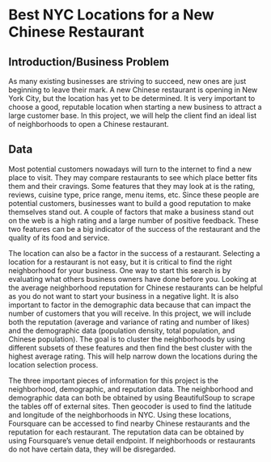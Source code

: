 # Best NYC Locations for a New Chinese Restaurant

## Introduction/Business Problem
As many existing businesses are striving to succeed, new ones are just beginning to leave their mark. A new Chinese restaurant is opening in New York City, but the location has yet to be determined. It is very important to choose a good, reputable location when starting a new business to attract a large customer base. In this project, we will help the client find an ideal list of neighborhoods to open a Chinese restaurant.

## Data
Most potential customers nowadays will turn to the internet to find a new place to visit. They may compare restaurants to see which place better fits them and their cravings. Some features that they may look at is the rating, reviews, cuisine type, price range, menu items, etc.  Since these people are potential customers, businesses want to build a good reputation to make themselves stand out.  A couple of factors that make a business stand out on the web is a high rating and a large number of positive feedback. These two features can be a big indicator of the success of the restaurant and the quality of its food and service. 

The location can also be a factor in the success of a restaurant. Selecting a location for a restaurant is not easy, but it is critical to find the right neighborhood for your business. One way to start this search is by evaluating what others business owners have done before you. Looking at the average neighborhood reputation for Chinese restaurants can be helpful as you do not want to start your business in a negative light. It is also important to factor in the demographic data because that can impact the number of customers that you will receive. In this project, we will include both the reputation (average and variance of rating and number of likes) and the demographic data (population density, total population, and Chinese population). The goal is to cluster the neighborhoods by using different subsets of these features and then find the best cluster with the highest average rating. This will help narrow down the locations during the location selection process.

The three important pieces of information for this project is the neighborhood, demographic, and reputation data. The neighborhood and demographic data can both be obtained by using BeautifulSoup to scrape the tables off of external sites. Then geocoder is used to find the latitude and longitude of the neighborhoods in NYC. Using these locations, Foursquare can be accessed to find nearby Chinese restaurants and the reputation for each restaurant. The reputation data can be obtained by using Foursquare’s venue detail endpoint. If neighborhoods or restaurants do not have certain data, they will be disregarded.
